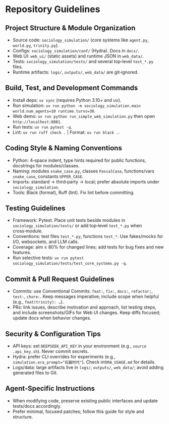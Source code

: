 # Repository Guidelines

## Project Structure & Module Organization
- Source code: `sociology_simulation/` (core systems like `agent.py`, `world.py`, `trinity.py`).
- Configs: `sociology_simulation/conf/` (Hydra). Docs in `docs/`.
- Web UI: `web_ui/` (static assets) and runtime JSON in `web_data/`.
- Tests: `sociology_simulation/tests/` and several top‑level `test_*.py` files.
- Runtime artifacts: `logs/`, `outputs/`, `web_data/` are git‑ignored.

## Build, Test, and Development Commands
- Install deps: `uv sync` (requires Python 3.10+ and uv).
- Run simulation: `uv run python -m sociology_simulation.main world.num_agents=10 runtime.turns=30`.
- Web demo: `uv run python run_simple_web_simulation.py` then open `http://localhost:8081`.
- Run tests: `uv run pytest -q`.
- Lint: `uv run ruff check .` | Format: `uv run black .`.

## Coding Style & Naming Conventions
- Python: 4‑space indent, type hints required for public functions, docstrings for modules/classes.
- Naming: modules `snake_case.py`, classes `PascalCase`, functions/vars `snake_case`, constants `UPPER_CASE`.
- Imports: standard → third‑party → local; prefer absolute imports under `sociology_simulation`.
- Tools: Black (format), Ruff (lint). Fix lint before committing.

## Testing Guidelines
- Framework: Pytest. Place unit tests beside modules in `sociology_simulation/tests/` or add top‑level `test_*.py` when cross‑module.
- Conventions: test files `test_*.py`, functions `test_*`. Use fakes/mocks for I/O, websockets, and LLM calls.
- Coverage: aim ≥ 80% for changed lines; add tests for bug fixes and new features.
- Run selective tests: `uv run pytest sociology_simulation/tests/test_core_systems.py -q`.

## Commit & Pull Request Guidelines
- Commits: use Conventional Commits: `feat:`, `fix:`, `docs:`, `refactor:`, `test:`, `chore:`. Keep messages imperative; include scope when helpful (e.g., `feat(trinity): …`).
- PRs: link issues, describe motivation and approach, list testing steps, and include screenshots/GIFs for Web UI changes. Keep diffs focused; update docs when behavior changes.

## Security & Configuration Tips
- API keys: set `DEEPSEEK_API_KEY` in your environment (e.g., `source .api_key.sh`). Never commit secrets.
- Hydra: prefer CLI overrides for experiments (e.g., `simulation.era_prompt="石器时代"`). Check `HYDRA_USAGE.md` for details.
- Logs/data: large artifacts live in `logs/`, `outputs/`, `web_data/`; avoid adding generated files to Git.

## Agent‑Specific Instructions
- When modifying code, preserve existing public interfaces and update tests/docs accordingly.
- Prefer minimal, focused patches; follow this guide for style and structure.
